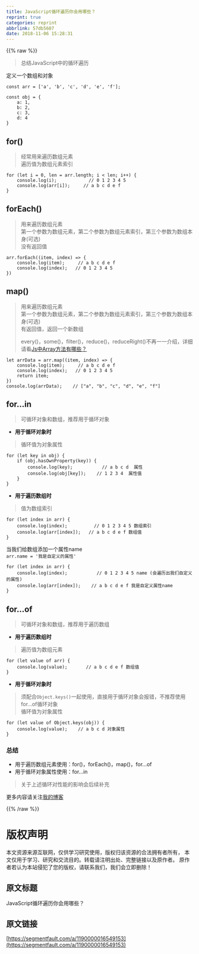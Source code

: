 ```yaml
---
title: JavaScript循环遍历你会用哪些？
reprint: true
categories: reprint
abbrlink: 57db5607
date: 2018-11-06 15:28:31
---
```


{{% raw %}}
<blockquote>&#x603B;&#x7ED3;JavaScript&#x4E2D;&#x7684;&#x5FAA;&#x73AF;&#x904D;&#x5386;</blockquote><p>&#x5B9A;&#x4E49;&#x4E00;&#x4E2A;&#x6570;&#x7EC4;&#x548C;&#x5BF9;&#x8C61;</p><div class="widget-codetool" style="display:none"><div class="widget-codetool--inner"><span class="selectCode code-tool" data-toggle="tooltip" data-placement="top" title="" data-original-title="&#x5168;&#x9009;"></span> <span type="button" class="copyCode code-tool" data-toggle="tooltip" data-placement="top" data-clipboard-text="const arr = [&apos;a&apos;, &apos;b&apos;, &apos;c&apos;, &apos;d&apos;, &apos;e&apos;, &apos;f&apos;];" title="" data-original-title="&#x590D;&#x5236;"></span> <span type="button" class="saveToNote code-tool" data-toggle="tooltip" data-placement="top" title="" data-original-title="&#x653E;&#x8FDB;&#x7B14;&#x8BB0;"></span></div></div><pre class="javascript hljs"><code class="javascript" style="word-break:break-word;white-space:initial"><span class="hljs-keyword">const</span> arr = [<span class="hljs-string">&apos;a&apos;</span>, <span class="hljs-string">&apos;b&apos;</span>, <span class="hljs-string">&apos;c&apos;</span>, <span class="hljs-string">&apos;d&apos;</span>, <span class="hljs-string">&apos;e&apos;</span>, <span class="hljs-string">&apos;f&apos;</span>];</code></pre><div class="widget-codetool" style="display:none"><div class="widget-codetool--inner"><span class="selectCode code-tool" data-toggle="tooltip" data-placement="top" title="" data-original-title="&#x5168;&#x9009;"></span> <span type="button" class="copyCode code-tool" data-toggle="tooltip" data-placement="top" data-clipboard-text="const obj = {
    a: 1,
    b: 2,
    c: 3,
    d: 4
}" title="" data-original-title="&#x590D;&#x5236;"></span> <span type="button" class="saveToNote code-tool" data-toggle="tooltip" data-placement="top" title="" data-original-title="&#x653E;&#x8FDB;&#x7B14;&#x8BB0;"></span></div></div><pre class="javascript hljs"><code class="javascript"><span class="hljs-keyword">const</span> obj = {
    <span class="hljs-attr">a</span>: <span class="hljs-number">1</span>,
    <span class="hljs-attr">b</span>: <span class="hljs-number">2</span>,
    <span class="hljs-attr">c</span>: <span class="hljs-number">3</span>,
    <span class="hljs-attr">d</span>: <span class="hljs-number">4</span>
}</code></pre><h2 id="articleHeader0">for()</h2><blockquote>&#x7ECF;&#x5E38;&#x7528;&#x6765;&#x904D;&#x5386;&#x6570;&#x7EC4;&#x5143;&#x7D20;<br>&#x904D;&#x5386;&#x503C;&#x4E3A;&#x6570;&#x7EC4;&#x5143;&#x7D20;&#x7D22;&#x5F15;</blockquote><div class="widget-codetool" style="display:none"><div class="widget-codetool--inner"><span class="selectCode code-tool" data-toggle="tooltip" data-placement="top" title="" data-original-title="&#x5168;&#x9009;"></span> <span type="button" class="copyCode code-tool" data-toggle="tooltip" data-placement="top" data-clipboard-text="for (let i = 0, len = arr.length; i &lt; len; i++) {
    console.log(i);            // 0 1 2 3 4 5
    console.log(arr[i]);     // a b c d e f
}" title="" data-original-title="&#x590D;&#x5236;"></span> <span type="button" class="saveToNote code-tool" data-toggle="tooltip" data-placement="top" title="" data-original-title="&#x653E;&#x8FDB;&#x7B14;&#x8BB0;"></span></div></div><pre class="javascript hljs"><code class="javascript"><span class="hljs-keyword">for</span> (<span class="hljs-keyword">let</span> i = <span class="hljs-number">0</span>, len = arr.length; i &lt; len; i++) {
    <span class="hljs-built_in">console</span>.log(i);            <span class="hljs-comment">// 0 1 2 3 4 5</span>
    <span class="hljs-built_in">console</span>.log(arr[i]);     <span class="hljs-comment">// a b c d e f</span>
}</code></pre><h2 id="articleHeader1">forEach()</h2><blockquote>&#x7528;&#x6765;&#x904D;&#x5386;&#x6570;&#x7EC4;&#x5143;&#x7D20;<br>&#x7B2C;&#x4E00;&#x4E2A;&#x53C2;&#x6570;&#x4E3A;&#x6570;&#x7EC4;&#x5143;&#x7D20;&#xFF0C;&#x7B2C;&#x4E8C;&#x4E2A;&#x53C2;&#x6570;&#x4E3A;&#x6570;&#x7EC4;&#x5143;&#x7D20;&#x7D22;&#x5F15;&#xFF0C;&#x7B2C;&#x4E09;&#x4E2A;&#x53C2;&#x6570;&#x4E3A;&#x6570;&#x7EC4;&#x672C;&#x8EAB;(&#x53EF;&#x9009;)<br>&#x6CA1;&#x6709;&#x8FD4;&#x56DE;&#x503C;</blockquote><div class="widget-codetool" style="display:none"><div class="widget-codetool--inner"><span class="selectCode code-tool" data-toggle="tooltip" data-placement="top" title="" data-original-title="&#x5168;&#x9009;"></span> <span type="button" class="copyCode code-tool" data-toggle="tooltip" data-placement="top" data-clipboard-text="arr.forEach((item, index) =&gt; {
    console.log(item);     // a b c d e f 
    console.log(index);   // 0 1 2 3 4 5
})" title="" data-original-title="&#x590D;&#x5236;"></span> <span type="button" class="saveToNote code-tool" data-toggle="tooltip" data-placement="top" title="" data-original-title="&#x653E;&#x8FDB;&#x7B14;&#x8BB0;"></span></div></div><pre class="javascript hljs"><code class="javascript">arr.forEach(<span class="hljs-function">(<span class="hljs-params">item, index</span>) =&gt;</span> {
    <span class="hljs-built_in">console</span>.log(item);     <span class="hljs-comment">// a b c d e f </span>
    <span class="hljs-built_in">console</span>.log(index);   <span class="hljs-comment">// 0 1 2 3 4 5</span>
})</code></pre><h2 id="articleHeader2">map()</h2><blockquote>&#x7528;&#x6765;&#x904D;&#x5386;&#x6570;&#x7EC4;&#x5143;&#x7D20;<br>&#x7B2C;&#x4E00;&#x4E2A;&#x53C2;&#x6570;&#x4E3A;&#x6570;&#x7EC4;&#x5143;&#x7D20;&#xFF0C;&#x7B2C;&#x4E8C;&#x4E2A;&#x53C2;&#x6570;&#x4E3A;&#x6570;&#x7EC4;&#x5143;&#x7D20;&#x7D22;&#x5F15;&#xFF0C;&#x7B2C;&#x4E09;&#x4E2A;&#x53C2;&#x6570;&#x4E3A;&#x6570;&#x7EC4;&#x672C;&#x8EAB;(&#x53EF;&#x9009;)<br>&#x6709;&#x8FD4;&#x56DE;&#x503C;&#xFF0C;&#x8FD4;&#x56DE;&#x4E00;&#x4E2A;&#x65B0;&#x6570;&#x7EC4;<p>every()&#xFF0C;some()&#xFF0C;filter()&#xFF0C;reduce()&#xFF0C;reduceRight()&#x4E0D;&#x518D;&#x4E00;&#x4E00;&#x4ECB;&#x7ECD;&#xFF0C;&#x8BE6;&#x7EC6;&#x8BF7;&#x770B;<a href="https://github.com/hezizi/Blog/issues/5" rel="nofollow noreferrer" target="_blank">Js&#x4E2D;Array&#x65B9;&#x6CD5;&#x6709;&#x54EA;&#x4E9B;&#xFF1F;</a></p></blockquote><div class="widget-codetool" style="display:none"><div class="widget-codetool--inner"><span class="selectCode code-tool" data-toggle="tooltip" data-placement="top" title="" data-original-title="&#x5168;&#x9009;"></span> <span type="button" class="copyCode code-tool" data-toggle="tooltip" data-placement="top" data-clipboard-text="let arrData = arr.map((item, index) =&gt; {
    console.log(item);     // a b c d e f 
    console.log(index);   // 0 1 2 3 4 5
    return item;
})
console.log(arrData);    // [&quot;a&quot;, &quot;b&quot;, &quot;c&quot;, &quot;d&quot;, &quot;e&quot;, &quot;f&quot;]" title="" data-original-title="&#x590D;&#x5236;"></span> <span type="button" class="saveToNote code-tool" data-toggle="tooltip" data-placement="top" title="" data-original-title="&#x653E;&#x8FDB;&#x7B14;&#x8BB0;"></span></div></div><pre class="javascript hljs"><code class="javascript"><span class="hljs-keyword">let</span> arrData = arr.map(<span class="hljs-function">(<span class="hljs-params">item, index</span>) =&gt;</span> {
    <span class="hljs-built_in">console</span>.log(item);     <span class="hljs-comment">// a b c d e f </span>
    <span class="hljs-built_in">console</span>.log(index);   <span class="hljs-comment">// 0 1 2 3 4 5</span>
    <span class="hljs-keyword">return</span> item;
})
<span class="hljs-built_in">console</span>.log(arrData);    <span class="hljs-comment">// [&quot;a&quot;, &quot;b&quot;, &quot;c&quot;, &quot;d&quot;, &quot;e&quot;, &quot;f&quot;]</span></code></pre><h2 id="articleHeader3">for...in</h2><blockquote>&#x53EF;&#x5FAA;&#x73AF;&#x5BF9;&#x8C61;&#x548C;&#x6570;&#x7EC4;&#xFF0C;&#x63A8;&#x8350;&#x7528;&#x4E8E;&#x5FAA;&#x73AF;&#x5BF9;&#x8C61;</blockquote><ul><li><strong>&#x7528;&#x4E8E;&#x5FAA;&#x73AF;&#x5BF9;&#x8C61;&#x65F6;</strong></li></ul><blockquote>&#x5FAA;&#x73AF;&#x503C;&#x4E3A;&#x5BF9;&#x8C61;&#x5C5E;&#x6027;</blockquote><div class="widget-codetool" style="display:none"><div class="widget-codetool--inner"><span class="selectCode code-tool" data-toggle="tooltip" data-placement="top" title="" data-original-title="&#x5168;&#x9009;"></span> <span type="button" class="copyCode code-tool" data-toggle="tooltip" data-placement="top" data-clipboard-text="for (let key in obj) {
    if (obj.hasOwnProperty(key)) {
        console.log(key);           // a b c d  &#x5C5E;&#x6027;
        console.log(obj[key]);    // 1 2 3 4  &#x5C5E;&#x6027;&#x503C;
    }
}" title="" data-original-title="&#x590D;&#x5236;"></span> <span type="button" class="saveToNote code-tool" data-toggle="tooltip" data-placement="top" title="" data-original-title="&#x653E;&#x8FDB;&#x7B14;&#x8BB0;"></span></div></div><pre class="javascript hljs"><code class="javascript"><span class="hljs-keyword">for</span> (<span class="hljs-keyword">let</span> key <span class="hljs-keyword">in</span> obj) {
    <span class="hljs-keyword">if</span> (obj.hasOwnProperty(key)) {
        <span class="hljs-built_in">console</span>.log(key);           <span class="hljs-comment">// a b c d  &#x5C5E;&#x6027;</span>
        <span class="hljs-built_in">console</span>.log(obj[key]);    <span class="hljs-comment">// 1 2 3 4  &#x5C5E;&#x6027;&#x503C;</span>
    }
}</code></pre><ul><li><strong>&#x7528;&#x4E8E;&#x904D;&#x5386;&#x6570;&#x7EC4;&#x65F6;</strong></li></ul><blockquote>&#x503C;&#x4E3A;&#x6570;&#x7EC4;&#x7D22;&#x5F15;</blockquote><div class="widget-codetool" style="display:none"><div class="widget-codetool--inner"><span class="selectCode code-tool" data-toggle="tooltip" data-placement="top" title="" data-original-title="&#x5168;&#x9009;"></span> <span type="button" class="copyCode code-tool" data-toggle="tooltip" data-placement="top" data-clipboard-text="for (let index in arr) {
    console.log(index);          // 0 1 2 3 4 5 &#x6570;&#x7EC4;&#x7D22;&#x5F15;
    console.log(arr[index]);   // a b c d e f &#x6570;&#x7EC4;&#x503C;
}" title="" data-original-title="&#x590D;&#x5236;"></span> <span type="button" class="saveToNote code-tool" data-toggle="tooltip" data-placement="top" title="" data-original-title="&#x653E;&#x8FDB;&#x7B14;&#x8BB0;"></span></div></div><pre class="javascript hljs"><code class="javascript"><span class="hljs-keyword">for</span> (<span class="hljs-keyword">let</span> index <span class="hljs-keyword">in</span> arr) {
    <span class="hljs-built_in">console</span>.log(index);          <span class="hljs-comment">// 0 1 2 3 4 5 &#x6570;&#x7EC4;&#x7D22;&#x5F15;</span>
    <span class="hljs-built_in">console</span>.log(arr[index]);   <span class="hljs-comment">// a b c d e f &#x6570;&#x7EC4;&#x503C;</span>
}</code></pre><p>&#x5F53;&#x6211;&#x4EEC;&#x7ED9;&#x6570;&#x7EC4;&#x6DFB;&#x52A0;&#x4E00;&#x4E2A;&#x5C5E;&#x6027;name<br><code>arr.name = &apos;&#x6211;&#x662F;&#x81EA;&#x5B9A;&#x4E49;&#x7684;&#x5C5E;&#x6027;&apos;</code></p><div class="widget-codetool" style="display:none"><div class="widget-codetool--inner"><span class="selectCode code-tool" data-toggle="tooltip" data-placement="top" title="" data-original-title="&#x5168;&#x9009;"></span> <span type="button" class="copyCode code-tool" data-toggle="tooltip" data-placement="top" data-clipboard-text="for (let index in arr) {
    console.log(index);           // 0 1 2 3 4 5 name (&#x4F1A;&#x904D;&#x5386;&#x51FA;&#x6211;&#x4EEC;&#x81EA;&#x5B9A;&#x4E49;&#x7684;&#x5C5E;&#x6027;)
    console.log(arr[index]);    // a b c d e f &#x6211;&#x662F;&#x81EA;&#x5B9A;&#x4E49;&#x5C5E;&#x6027;name
}" title="" data-original-title="&#x590D;&#x5236;"></span> <span type="button" class="saveToNote code-tool" data-toggle="tooltip" data-placement="top" title="" data-original-title="&#x653E;&#x8FDB;&#x7B14;&#x8BB0;"></span></div></div><pre class="javascript hljs"><code class="javascript"><span class="hljs-keyword">for</span> (<span class="hljs-keyword">let</span> index <span class="hljs-keyword">in</span> arr) {
    <span class="hljs-built_in">console</span>.log(index);           <span class="hljs-comment">// 0 1 2 3 4 5 name (&#x4F1A;&#x904D;&#x5386;&#x51FA;&#x6211;&#x4EEC;&#x81EA;&#x5B9A;&#x4E49;&#x7684;&#x5C5E;&#x6027;)</span>
    <span class="hljs-built_in">console</span>.log(arr[index]);    <span class="hljs-comment">// a b c d e f &#x6211;&#x662F;&#x81EA;&#x5B9A;&#x4E49;&#x5C5E;&#x6027;name</span>
}</code></pre><h2 id="articleHeader4">for...of</h2><blockquote>&#x53EF;&#x5FAA;&#x73AF;&#x5BF9;&#x8C61;&#x548C;&#x6570;&#x7EC4;&#xFF0C;&#x63A8;&#x8350;&#x7528;&#x4E8E;&#x904D;&#x5386;&#x6570;&#x7EC4;</blockquote><ul><li><strong>&#x7528;&#x4E8E;&#x904D;&#x5386;&#x6570;&#x7EC4;&#x65F6;</strong></li></ul><blockquote>&#x904D;&#x5386;&#x503C;&#x4E3A;&#x6570;&#x7EC4;&#x5143;&#x7D20;</blockquote><div class="widget-codetool" style="display:none"><div class="widget-codetool--inner"><span class="selectCode code-tool" data-toggle="tooltip" data-placement="top" title="" data-original-title="&#x5168;&#x9009;"></span> <span type="button" class="copyCode code-tool" data-toggle="tooltip" data-placement="top" data-clipboard-text="for (let value of arr) {
    console.log(value);       // a b c d e f &#x6570;&#x7EC4;&#x503C;
}" title="" data-original-title="&#x590D;&#x5236;"></span> <span type="button" class="saveToNote code-tool" data-toggle="tooltip" data-placement="top" title="" data-original-title="&#x653E;&#x8FDB;&#x7B14;&#x8BB0;"></span></div></div><pre class="javascript hljs"><code class="javascript"><span class="hljs-keyword">for</span> (<span class="hljs-keyword">let</span> value <span class="hljs-keyword">of</span> arr) {
    <span class="hljs-built_in">console</span>.log(value);       <span class="hljs-comment">// a b c d e f &#x6570;&#x7EC4;&#x503C;</span>
}</code></pre><ul><li><strong>&#x7528;&#x4E8E;&#x5FAA;&#x73AF;&#x5BF9;&#x8C61;&#x65F6;</strong></li></ul><blockquote>&#x987B;&#x914D;&#x5408;<code>Object.keys()</code>&#x4E00;&#x8D77;&#x4F7F;&#x7528;&#xFF0C;&#x76F4;&#x63A5;&#x7528;&#x4E8E;&#x5FAA;&#x73AF;&#x5BF9;&#x8C61;&#x4F1A;&#x62A5;&#x9519;&#xFF0C;&#x4E0D;&#x63A8;&#x8350;&#x4F7F;&#x7528;for...of&#x5FAA;&#x73AF;&#x5BF9;&#x8C61;<br>&#x5FAA;&#x73AF;&#x503C;&#x4E3A;&#x5BF9;&#x8C61;&#x5C5E;&#x6027;</blockquote><div class="widget-codetool" style="display:none"><div class="widget-codetool--inner"><span class="selectCode code-tool" data-toggle="tooltip" data-placement="top" title="" data-original-title="&#x5168;&#x9009;"></span> <span type="button" class="copyCode code-tool" data-toggle="tooltip" data-placement="top" data-clipboard-text="for (let value of Object.keys(obj)) {
    console.log(value);    // a b c d &#x5BF9;&#x8C61;&#x5C5E;&#x6027;
}" title="" data-original-title="&#x590D;&#x5236;"></span> <span type="button" class="saveToNote code-tool" data-toggle="tooltip" data-placement="top" title="" data-original-title="&#x653E;&#x8FDB;&#x7B14;&#x8BB0;"></span></div></div><pre class="javascript hljs"><code class="javascript"><span class="hljs-keyword">for</span> (<span class="hljs-keyword">let</span> value <span class="hljs-keyword">of</span> <span class="hljs-built_in">Object</span>.keys(obj)) {
    <span class="hljs-built_in">console</span>.log(value);    <span class="hljs-comment">// a b c d &#x5BF9;&#x8C61;&#x5C5E;&#x6027;</span>
}</code></pre><h3 id="articleHeader5">&#x603B;&#x7ED3;</h3><ul><li>&#x7528;&#x4E8E;&#x904D;&#x5386;&#x6570;&#x7EC4;&#x5143;&#x7D20;&#x4F7F;&#x7528;&#xFF1A;for()&#xFF0C;forEach()&#xFF0C;map()&#xFF0C;for...of</li><li>&#x7528;&#x4E8E;&#x5FAA;&#x73AF;&#x5BF9;&#x8C61;&#x5C5E;&#x6027;&#x4F7F;&#x7528;&#xFF1A;for...in</li></ul><blockquote>&#x5173;&#x4E8E;&#x4E0A;&#x8FF0;&#x5FAA;&#x73AF;&#x5BF9;&#x6027;&#x80FD;&#x7684;&#x5F71;&#x54CD;&#x4F1A;&#x540E;&#x7EED;&#x8865;&#x5145;</blockquote><p>&#x66F4;&#x591A;&#x5185;&#x5BB9;&#x8BF7;&#x5173;&#x6CE8;<a href="https://github.com/hezizi/Blog" rel="nofollow noreferrer" target="_blank">&#x6211;&#x7684;&#x535A;&#x5BA2;</a></p>
{{% /raw %}}

# 版权声明
本文资源来源互联网，仅供学习研究使用，版权归该资源的合法拥有者所有，
本文仅用于学习、研究和交流目的。转载请注明出处、完整链接以及原作者。
原作者若认为本站侵犯了您的版权，请联系我们，我们会立即删除！

## 原文标题
JavaScript循环遍历你会用哪些？

## 原文链接
[https://segmentfault.com/a/1190000016549153](https://segmentfault.com/a/1190000016549153)

